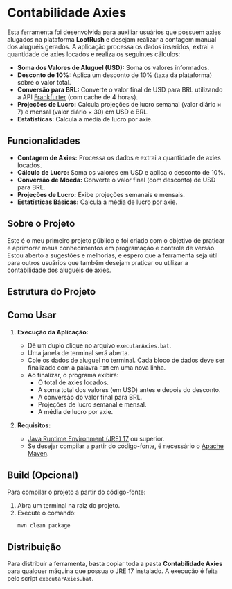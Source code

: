 # Contabilidade Axies

Esta ferramenta foi desenvolvida para auxiliar usuários que possuem axies alugados na plataforma **LootRush** e desejam realizar a contagem manual dos aluguéis gerados. A aplicação processa os dados inseridos, extrai a quantidade de axies locados e realiza os seguintes cálculos:

- **Soma dos Valores de Aluguel (USD):** Soma os valores informados.
- **Desconto de 10%:** Aplica um desconto de 10% (taxa da plataforma) sobre o valor total.
- **Conversão para BRL:** Converte o valor final de USD para BRL utilizando a API [Frankfurter](https://www.frankfurter.app/) (com cache de 4 horas).
- **Projeções de Lucro:** Calcula projeções de lucro semanal (valor diário × 7) e mensal (valor diário × 30) em USD e BRL.
- **Estatísticas:** Calcula a média de lucro por axie.

## Funcionalidades

- **Contagem de Axies:** Processa os dados e extrai a quantidade de axies locados.
- **Cálculo de Lucro:** Soma os valores em USD e aplica o desconto de 10%.
- **Conversão de Moeda:** Converte o valor final (com desconto) de USD para BRL.
- **Projeções de Lucro:** Exibe projeções semanais e mensais.
- **Estatísticas Básicas:** Calcula a média de lucro por axie.

## Sobre o Projeto

Este é o meu primeiro projeto público e foi criado com o objetivo de praticar e aprimorar meus conhecimentos em programação e controle de versão. Estou aberto a sugestões e melhorias, e espero que a ferramenta seja útil para outros usuários que também desejam praticar ou utilizar a contabilidade dos aluguéis de axies.

## Estrutura do Projeto


## Como Usar

1. **Execução da Aplicação:**
   - Dê um duplo clique no arquivo `executarAxies.bat`.
   - Uma janela de terminal será aberta.
   - Cole os dados de aluguel no terminal. Cada bloco de dados deve ser finalizado com a palavra `FIM` em uma nova linha.
   - Ao finalizar, o programa exibirá:
     - O total de axies locados.
     - A soma total dos valores (em USD) antes e depois do desconto.
     - A conversão do valor final para BRL.
     - Projeções de lucro semanal e mensal.
     - A média de lucro por axie.

2. **Requisitos:**
   - [Java Runtime Environment (JRE) 17](https://www.oracle.com/java/technologies/javase/jdk17-archive-downloads.html) ou superior.
   - Se desejar compilar a partir do código-fonte, é necessário o [Apache Maven](https://maven.apache.org/).

## Build (Opcional)

Para compilar o projeto a partir do código-fonte:

1. Abra um terminal na raiz do projeto.
2. Execute o comando:
   ```bash
   mvn clean package

## Distribuição

Para distribuir a ferramenta, basta copiar toda a pasta **Contabilidade Axies** para qualquer máquina que possua o JRE 17 instalado. A execução é feita pelo script `executarAxies.bat`.

